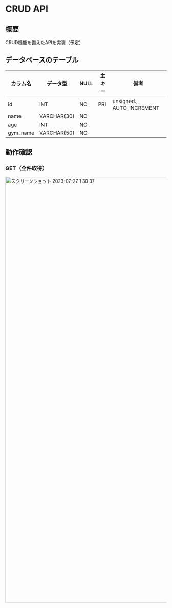 # CRUD API

## 概要
CRUD機能を備えたAPIを実装（予定）

## データベースのテーブル

| カラム名 | データ型    | NULL | 主キー | 備考                     | 
| -------- | ----------- | ---- | ------ | ------------------------ | 
| id       | INT         | NO   | PRI    | unsigned、AUTO_INCREMENT | 
| name     | VARCHAR(30) | NO   |        |                          | 
| age      | INT         | NO   |        |                          | 
| gym_name | VARCHAR(50) | NO   |        |                          | 

## 動作確認

### GET（全件取得）
<img width="1328" alt="スクリーンショット 2023-07-27 1 30 37" src="https://github.com/yassan-g/crud_api/assets/100753708/2a3ae0d3-70fb-41f1-a3dd-14411f28f361">
